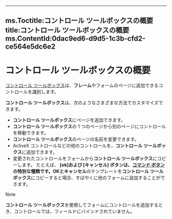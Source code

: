 

---
ms.Toctitle:コントロール ツールボックスの概要
title:コントロール ツールボックスの概要
ms.ContentId:0dac9ed6-d9d5-1c3b-cfd2-ce564e5dc6e2
---
# コントロール ツールボックスの概要




[コントロール ツールボックス](f9ef4ea1-a403-040a-e162-1bcf263a027f.md)は、**フレーム**やフォームのページに追加できるコントロールを識別します。



**コントロール ツールボックス**は、次のようなさまざまな方法でカスタマイズできます。

- **コントロール ツールボックス**にページを追加できます。
- **コントロール ツールボックス**の 1 つのページから別のページにコントロールを移動できます。
- **コントロール ツールボックス**のページの名前を変更できます。
- ActiveX コントロールなどの他のコントロールを、**コントロール ツールボックス**に追加できます。
- 変更されたコントロールをフォームから**コントロール ツールボックス**にコピーします。
たとえば、 **[ok]**および [**キャンセル**] ボタンは、[コマンド ボタン](bb2bcfaa-e7a5-cedc-2ed7-bcc17a4d8fb6.md)の特別な種類です。**OK**と**キャンセル**のテンプレートを**コントロール ツールボックス**にコピーすると場合、すばやくに他のフォームに追加することができます。


>[!NOTE]
>**コントロール ツールボックス**を使用してフォームにコントロールを追加するとき、コントロールでは、フィールドにバインドされていません。




